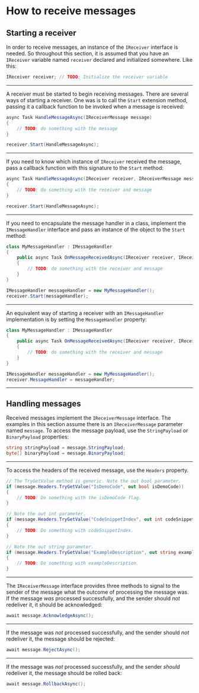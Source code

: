 # How to receive messages

## Starting a receiver

In order to receive messages, an instance of the `IReceiver` interface is needed. So throughout this section, it is assumed that you have an `IReceiver` variable named `receiver` declared and initialized somewhere. Like this:

```c#
IReceiver receiver; // TODO: Initialize the receiver variable
```

---

A receiver must be started to begin receiving messages. There are several ways of starting a receiver. One was is to call the `Start` extension method, passing it a callback function to be invoked when a message is received:

```c#
async Task HandleMessageAsync(IReceiverMessage message)
{
    // TODO: do something with the message
}

receiver.Start(HandleMessageAsync);
```

---

If you need to know which instance of `IReceiver` received the message, pass a callback function with this signature to the `Start` method:

```c#
async Task HandleMessageAsync(IReceiver receiver, IReceiverMessage message)
{
    // TODO: do something with the receiver and message
}

receiver.Start(HandleMessageAsync);
```

---

If you need to encapsulate the message handler in a class, implement the `IMessageHandler` interface and pass an instance of the object to the `Start` method:

```c#
class MyMessageHandler : IMessageHandler
{
    public async Task OnMessageReceivedAsync(IReceiver receiver, IReceiverMessage message)
    {
        // TODO: do something with the receiver and message
    }
}

IMessageHandler messageHandler = new MyMessageHandler();
receiver.Start(messageHandler);
```

---

An equivalent way of starting a receiver with an `IMessageHandler` implementation is by setting the `MessageHandler` property:

```c#
class MyMessageHandler : IMessageHandler
{
    public async Task OnMessageReceivedAsync(IReceiver receiver, IReceiverMessage message)
    {
        // TODO: do something with the receiver and message
    }
}

IMessageHandler messageHandler = new MyMessageHandler();
receiver.MessageHandler = messageHandler;
```

---

## Handling messages

Received messages implement the `IReceiverMessage` interface. The examples in this section assume there is an `IReceiverMessage` parameter named `message`. To access the message payload, use the `StringPayload` or `BinaryPayload` properties:

```c#
string stringPayload = message.StringPayload;
byte[] binaryPayload = message.BinaryPayload;
```

---

To access the headers of the received message, use the `Headers` property.

```c#
// The TryGetValue method is generic. Note the out bool parameter.
if (message.Headers.TryGetValue("IsDemoCode", out bool isDemoCode))
{
    // TODO: Do something with the isDemoCode flag.
}

// Note the out int parameter.
if (message.Headers.TryGetValue("CodeSnippetIndex", out int codeSnippetIndex))
{
    // TODO: Do something with codeSnippetIndex.
}

// Note the out string parameter.
if (message.Headers.TryGetValue("ExampleDescription", out string exampleDescription))
{
    // TODO: Do something with exampleDescription.
}

```

---

The `IReceiverMessage` interface provides three methods to signal to the sender of the message what the outcome of processing the message was. If the message *was* processed successfully, and the sender should *not* redeliver it, it should be acknowledged:

```c#
await message.AcknowledgeAsync();
```

---

If the message was *not* processed successfully, and the sender should *not* redeliver it, the message should be rejected:

```c#
await message.RejectAsync();
```

---

If the message was *not* processed successfully, and the sender *should* redeliver it, the message should be rolled back:

```c#
await message.RollbackAsync();
```
